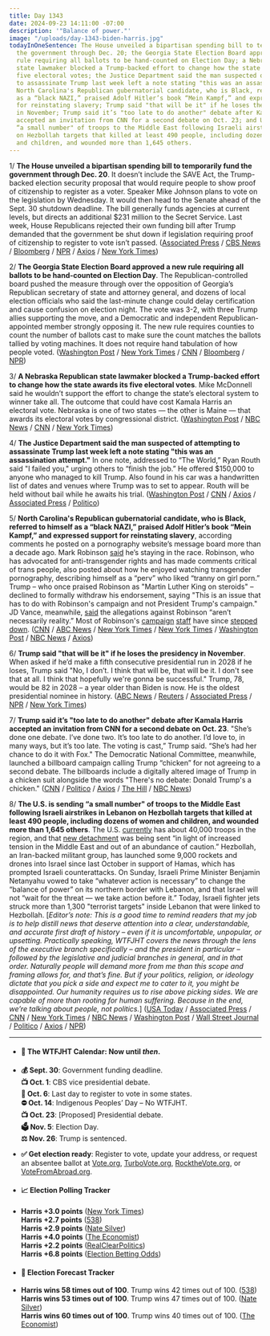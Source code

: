 ```yaml
---
title: Day 1343
date: 2024-09-23 14:11:00 -07:00
description: '"Balance of power."'
image: "/uploads/day-1343-biden-harris.jpg"
todayInOneSentence: The House unveiled a bipartisan spending bill to temporarily fund
  the government through Dec. 20; the Georgia State Election Board approved a new
  rule requiring all ballots to be hand-counted on Election Day; a Nebraska Republican
  state lawmaker blocked a Trump-backed effort to change how the state awards its
  five electoral votes; the Justice Department said the man suspected of attempting
  to assassinate Trump last week left a note stating "this was an assassination attempt";
  North Carolina's Republican gubernatorial candidate, who is Black, referred to himself
  as a “black NAZI,” praised Adolf Hitler’s book “Mein Kampf,” and expressed support
  for reinstating slavery; Trump said "that will be it" if he loses the presidency
  in November; Trump said it’s "too late to do another" debate after Kamala Harris
  accepted an invitation from CNN for a second debate on Oct. 23; and U.S. is sending
  “a small number" of troops to the Middle East following Israeli airstrikes in Lebanon
  on Hezbollah targets that killed at least 490 people, including dozens of women
  and children, and wounded more than 1,645 others.
---
```


1/ **The House unveiled a bipartisan spending bill to temporarily fund the government through Dec. 20**. It doesn’t include the SAVE Act, the Trump-backed election security proposal that would require people to show proof of citizenship to register as a voter. Speaker Mike Johnson plans to vote on the legislation by Wednesday. It would then head to the Senate ahead of the Sept. 30 shutdown deadline. The bill generally funds agencies at current levels, but directs an additional $231 million to the Secret Service. Last week, House Republicans rejected their own funding bill after Trump demanded that the government be shut down if legislation requiring proof of citizenship to register to vote isn’t passed. ([Associated Press](https://apnews.com/article/congress-government-shutdown-trump-johnson-budget-deal-d51de0cd895db687a6f5b35fc0dab13e) / [CBS News](https://www.cbsnews.com/news/government-shutdown-mike-johnson-continuing-resolution-plan/) / [Bloomberg](https://www.bloomberg.com/news/articles/2024-09-22/house-stopgap-funding-proposal-seeks-boost-for-us-secret-service) / [NPR](https://www.npr.org/2024/09/22/nx-s1-5122524/house-government-funding) / [Axios](https://www.axios.com/2024/09/22/house-unveils-three-month-stopgap-funding-bill) / [New York Times](https://www.nytimes.com/2024/09/22/us/congress-spending-deal-johnson.html))

2/ **The Georgia State Election Board approved a new rule requiring all ballots to be hand-counted on Election Day**. The Republican-controlled board pushed the measure through over the opposition of Georgia’s Republican secretary of state and attorney general, and dozens of local election officials who said the last-minute change could delay certification and cause confusion on election night. The vote was 3-2, with three Trump allies supporting the move, and a Democratic and independent Republican-appointed member  strongly opposing it. The new rule requires counties to count  the number of ballots cast to make sure the count matches the ballots tallied by voting machines. It does not require hand tabulation of how people voted. ([Washington Post](https://www.washingtonpost.com/politics/2024/09/20/trump-georgia-election-board-hand-count-ballots/) / [New York Times](https://www.nytimes.com/2024/09/20/us/elections/georgia-election-board-rules.html) / [CNN](https://www.cnn.com/2024/09/20/politics/georgia-republican-election-rules-hand-count) / [Bloomberg](https://www.bloomberg.com/news/articles/2024-09-20/georgia-risks-election-delay-by-approving-hand-counting-of-votes) / [NPR](https://www.npr.org/2024/09/20/nx-s1-5121154/georgia-election-board-hand-count-ballots))

3/ **A Nebraska Republican state lawmaker blocked a Trump-backed effort to change how the state awards its five electoral votes**. Mike McDonnell said he wouldn’t support the effort to change the state’s electoral system to winner take all. The outcome that could have cost Kamala Harris an electoral vote. Nebraska is one of two states — the other is Maine — that awards its electoral votes by congressional district. ([Washington Post](https://www.washingtonpost.com/politics/2024/09/23/nebraska-electoral-votes-mike-mcdonnell/) / [NBC News](https://www.nbcnews.com/politics/2024-election/key-nebraska-republican-opposes-changing-state-awards-electoral-votes-rcna172276) / [CNN](https://www.cnn.com/2024/09/23/politics/nebraska-election-law-trump/index.html) / [New York Times](https://www.nytimes.com/2024/09/23/us/politics/nebraska-mike-mcdonnell-electoral-vote-trump.html))

4/ **The Justice Department said the man suspected of attempting to assassinate Trump last week left a note stating "this was an assassination attempt."** In one note, addressed to “The World,” Ryan Routh said "I failed you," urging others to “finish the job.” He offered $150,000 to anyone who managed to kill Trump. Also found in his car was a handwritten list of dates and venues where Trump was to set to appear. Routh will be held without bail while he awaits his trial. ([Washington Post](https://www.washingtonpost.com/nation/2024/09/23/trump-ryan-routh-florida-threat/) / [CNN](https://www.cnn.com/2024/09/23/politics/ryan-wesley-routh-trump-assassination-attempt-letter) / [Axios](https://www.axios.com/2024/09/23/ryan-routh-trump-assassination-attempt-custody) / [Associated Press](https://apnews.com/article/trump-assassination-attempt-florida-fbi-justice-department-1295144a65f46059ce39b4ccd7288fbc) / [Politico](https://www.politico.com/news/2024/09/23/man-accused-of-attempting-to-assassinate-trump-urged-others-to-finish-the-job-00180457))

5/ **North Carolina's Republican gubernatorial candidate, who is Black, referred to himself as a “black NAZI,” praised Adolf Hitler’s book “Mein Kampf,” and expressed support for reinstating slavery**, according comments he posted on a pornography website’s message board more than a decade ago. Mark Robinson [said](https://www.nbcnews.com/politics/2024-election/mark-robinson-vows-stay-north-carolina-governor-race-cnn-report-rcna171860) he’s staying in the race. Robinson, who has advocated for anti-transgender rights and has made comments critical of trans people, also posted about how he enjoyed watching transgender pornography, describing himself as a “perv” who liked “tranny on girl porn.” Trump – who once praised Robinson as "Martin Luther King on steroids" – declined to formally withdraw his endorsement, saying "This is an issue that has to do with Robinson's campaign and not President Trump's campaign." JD Vance, meanwhile, [said](https://www.nbcnews.com/politics/2024-election/jd-vance-says-allegations-mark-robinson-arent-necessarily-reality-rcna172122) the allegations against Robinson “aren’t necessarily reality.” Most of Robinson's [campaign](https://www.axios.com/2024/09/22/mark-robinson-nc-governor-campaign-staff-resign) [staff](https://www.cnn.com/2024/09/22/politics/mark-robinson-campaign-resignations) have since [stepped down](https://www.politico.com/news/2024/09/22/mark-robinson-campaign-staff-resign-00180418). ([CNN](https://www.cnn.com/2024/09/19/politics/kfile-mark-robinson-black-nazi-pro-slavery-porn-forum) / [ABC News](https://abcnews.go.com/Politics/mark-robinson-nc-gop-gubernatorial-candidate-allegedly-made/story?id=113853944) / [New York Times](https://www.nytimes.com/2024/09/19/us/politics/mark-robinson-north-carolina-gubernatorial-race.html) / [New York Times](https://www.nytimes.com/live/2024/09/23/us/trump-harris-election) / [Washington Post](https://www.washingtonpost.com/politics/2024/09/20/mark-robinson-mein-kampf-porn-posts/) / [NBC News](https://www.nbcnews.com/politics/2024-election/trump-no-plan-pull-endorsement-mark-robinson-alleged-porn-site-scandal-rcna171988) / [Axios](https://www.axios.com/2024/09/20/north-carolina-trumps-emerging-achilles-heel))

6/ **Trump said "that will be it" if he loses the presidency in November**. When asked if he’d make a fifth consecutive presidential run in 2028 if he loses, Trump said "No, I don’t. I think that will be, that will be it. I don't see that at all. I think that hopefully we're gonna be successful." Trump, 78, would be 82 in 2028 – a year older than Biden is now. He is the oldest presidential nominee in history. ([ABC News](https://abcnews.go.com/Politics/trump-run-loses-november/story?id=113910212) / [Reuters](https://www.reuters.com/world/us/trump-says-he-will-not-run-again-if-he-loses-november-that-will-be-it-2024-09-22/) / [Associated Press](https://apnews.com/article/trump-election-2028-da72e8e1b412e85c012343fa70db4640) / [NPR](https://www.npr.org/2024/09/23/nx-s1-5123345/trump-wont-run-again-2028-election) / [New York Times](https://www.nytimes.com/2024/09/23/us/politics/trump-president-2028.html))

7/ **Trump said it’s "too late to do another" debate after Kamala Harris accepted an invitation from CNN for a second debate on Oct. 23**. "She’s done one debate. I’ve done two. It’s too late to do another. I’d love to, in many ways, but it’s too late. The voting is cast,” Trump said. “She’s had her chance to do it with Fox." The Democratic National Committee, meanwhile, launched a billboard campaign calling Trump “chicken” for not agreeing to a second debate. The billboards include a digitally altered image of Trump in a chicken suit alongside the words "There's no debate: Donald Trump's a chicken." ([CNN](https://www.cnn.com/2024/09/21/politics/presidential-debate-harris-trump-cnn/) / [Politico](https://www.politico.com/news/2024/09/21/harris-challenges-trump-to-second-debate-on-oct-23-00180362) / [Axios](https://www.axios.com/2024/09/21/harris-trump-cnn-second-debate) / [The Hill](https://thehill.com/homenews/campaign/4893567-dnc-calls-trump-chicken-for-not-accepting-second-debate-in-billboard-campaign/) / [NBC News](https://www.nbcnews.com/politics/2024-election/trump-chicken-campaign-debate-harris-rcna172168))

8/ **The U.S. is sending “a small number" of troops to the Middle East following Israeli airstrikes in Lebanon on Hezbollah targets that killed at least 490 people, including dozens of women and children, and wounded more than 1,645 others**. The U.S. [currently](https://apnews.com/article/israel-lebanon-violence-war-hezbollah-63a15fa390a94acf46ef886cc5fb88db) has about 40,000 troops in the region, and that [new detachment](https://thehill.com/policy/defense/4894354-us-troops-middle-east-tensions-israel-hezbollah-lebanon-hamas-palestinians-gaza-war/) was being sent “in light of increased tension in the Middle East and out of an abundance of caution.” Hezbollah, an Iran-backed militant group, has launched some 9,000 rockets and drones into Israel since last October in support of Hamas, which has prompted Israeli counterattacks. On Sunday, Israeli Prime Minister Benjamin Netanyahu vowed to take “whatever action is necessary” to change the “balance of power” on its northern border with Lebanon, and that Israel will not “wait for the threat — we take action before it.” Today, Israeli fighter jets struck more than 1,300 "terrorist targets" inside Lebanon that were linked to Hezbollah. \[*Editor’s note: This is a good time to remind readers that my job is to help distill news that deserve attention into a clear, understandable, and accurate first draft of history – even if it is uncomfortable, unpopular, or upsetting. Practically speaking, WTFJHT covers the news through the lens of the executive branch specifically – and the president in particular – followed by the legislative and judicial branches in general, and in that order. Naturally people will demand more from me than this scope and framing allows for, and that’s fine. But if your politics, religion, or ideology dictate that you pick a side and expect me to cater to it, you might be disappointed. Our humanity requires us to rise above picking sides. We are capable of more than rooting for human suffering. Because in the end, we’re talking about people, not politics.*\] ([USA Today](https://www.usatoday.com/story/news/world/2024/09/23/us-sends-troops-israel-lebanon-war-hezbollah/75349472007/) / [Associated Press](https://apnews.com/live/lebanon-israel-strikes-hamas-war-updates) / [CNN](https://www.cnn.com/world/live-news/israel-lebanon-hezbollah-09-23-24-intl-hnk/index.html) / [New York Times](https://www.nytimes.com/live/2024/09/23/world/gaza-israel-hamas-hezbollah) / [NBC News](https://www.nbcnews.com/news/world/israel-lebanon-hezbollah-evacuation-strikes-rcna172180) / [Washington Post](https://www.washingtonpost.com/world/2024/09/23/israel-lebanon-hezbollah-hamas-war-news-gaza/) / [Wall Street Journal](https://www.wsj.com/world/middle-east/israel-calls-on-civilians-near-hezbollah-targets-to-evacuate-as-strikes-intensify-2a2748c0) / [Politico](https://www.politico.eu/article/israel-lebanon-strike-war-kill-274-health-hezbollah/) / [Axios](https://www.axios.com/2024/09/23/israel-strikes-kill-100-lebanon-hezbollah) / [NPR](https://www.npr.org/2024/09/23/nx-s1-5123377/israel-lebanon-hezbollah-fighting))

---

* #### 📅 The WTFJHT Calendar: Now until *then*.

* **💰 Sept. 30**: Government funding deadline. \
  **📺 Oct. 1**: CBS vice presidential debate. \
  **📆 Oct. 6**: Last day to register to vote in some states. \
  **⛔️ Oct. 14**: Indigenous Peoples’ Day – No WTFJHT. \
  **📺 Oct. 23**: \[Proposed\] Presidential debate. \
  **🗳️ Nov. 5**: Election Day. \
  **⚖️ Nov. 26**: Trump is sentenced.

* **✅ Get election ready**: Register to vote, update your address, or request an absentee ballot at [Vote.org](https://www.vote.org/), [TurboVote.org](https://turbovote.org/), [RocktheVote.org](https://www.rockthevote.org/), or [VoteFromAbroad.org](https://www.votefromabroad.org/).

* #### 📈 Election Polling Tracker

* **Harris \+3.0 points** ([New York Times](https://www.nytimes.com/interactive/2024/us/elections/polls-president.html)) \
  **Harris \+2.7 points** ([538](https://projects.fivethirtyeight.com/polls/president-general/2024/national/)) \
  **Harris \+2.9 points** ([Nate Silver](https://www.natesilver.net/p/nate-silver-2024-president-election-polls-model)) \
  **Harris \+4.0 points** ([The Economist](https://www.economist.com/interactive/us-2024-election/trump-harris-polls)) \
  **Harris \+2.2 points** ([RealClearPolitics](https://www.realclearpolling.com/polls/president/general/2024/trump-vs-harris)) \
  **Harris \+6.8 points** ([Election Betting Odds](https://www.electionbettingodds.com/))

* #### 🔮 Election Forecast Tracker

* **Harris wins 58 times out of 100**. Trump wins 42 times out of 100. ([538](https://projects.fivethirtyeight.com/2024-election-forecast/)) \
  **Harris wins 53 times out of 100**. Trump wins 47 times out of 100. ([Nate Silver](https://www.natesilver.net/p/nate-silver-2024-president-election-polls-model)) \
  **Harris wins 60 times out of 100**. Trump wins 40 times out of 100. ([The Economist](https://www.economist.com/interactive/us-2024-election/prediction-model/president/))